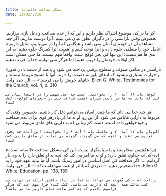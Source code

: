 ```yaml
---
title: مشکل صداقت خالصانه
date: 11/02/2018

---
```


اکر ما در کی موضوع اشراک نظر داریم و این که از عدم صداقت و دغل بازی بیزاریم. بخصوص وقتی ناراستی را در دگیران بطور عیان می بینیم، آنرا دوست نداریم. اگر چه، مشاهده آن در خودمان آسان منی باشد و هنگامی که آنرا در می یابیم، متایل داریم تا اعامل خود را منطقی جلوه داده و آنرا توجیه کنیم و اهمیت آنرا کمرنگ جلوه دهیم: به این بدی ها هم نیست؛ این تنها کی یچز کوکچ است، واقعاً مهم نیست. ما حتی ممکن است اکر اوقات خودمان را فریب دهیم؛ اما هرگز منی توانیم خدا را فریب دهیم.

«ناراستی در متامی صنوف و سطوح برشی پرداخته می شود و باعث از دست دادن شور و حرارت بسیاری میشود که ادعای باور به حقیقت را دارند. آنها با مسیح مرتبط نیستند و جانهای خویش را می فریبند.» — الن جی. وایت، Ellen G. White, Testimonies for the Church, vol. 4, p. 310

`لوقا باب ١۶ آیه ١۰ را بخوانید. عیسی چه اصل مهمی را در اینجا بیان می کند که باید به ما در دیدن میزان اهمیت صداقت حتی در «یچزهای کوکچ»، کمک کند؟`

هر چند خدا می داند که ما چقدر آسان می توانیم دغل کار باشیم، بخصوص وقتی که مربوط به دارایی هایامن می شود. از این رو، او به ما کی پادزهر قوی برای عدم صداقت و خودخواهی داده است، دست کم زمانی که به داریی های مادی مربوط می شود. 

`الویان باب ۲۷ آیه ۳۰ و مالیک باب ۳ آیه ۸ را بخوانید. این آیات چه یچزی تعلیم می دهند و آنچه که می گویند، گچونه می تواند در صادق ماندن کمک کند؟`

ِ«چرا هکچیس سخاومتند و یا سپاسگزار نیست. این کی مشکل صداقت خالصانه است. (ده-کی)به خداوند تعلق دارد؛ و او به ما امر می کند که آنچه به او تعلق دارد را به وی باز گردانیم .... اگر صداقت کی اصل اساسی در امور زندیگ باشد، آیا ما نباید تعهد خود را به خدا تشخیص دهیم  — تعهدی که باالتر از همه تعهدهاست؟» — الن جی. وایت، Ellen G. White, Education, pp. 138, 139

`پرداخت ده — کی گچونه می تواند به شما در بیاد داشتن اینکه در نهایت چه کسی مالک همه آنچه که دارید می باشد، کمک کند؟ چرا مهم است که هرگز فراموش نکنیم که چه کسی صاحب تمام داریی ما می باشد؟`
